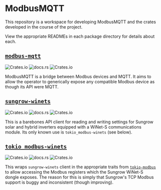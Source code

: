 # ModbusMQTT

This repository is a workspace for developing ModbusMQTT and the crates developed in the course of the project.

View the appropriate READMEs in each package directory for details about each.

## [`modbus-mqtt`](./modbus-mqtt)

![Crates.io](https://img.shields.io/crates/v/modbus-mqtt.svg)
![docs.rs](https://img.shields.io/docsrs/modbus-mqtt)
![Crates.io](https://img.shields.io/crates/l/modbus-mqtt)

ModbusMQTT is a bridge between Modbus devices and MQTT. It aims to allow the operator to generically expose any compatible Modbus device as though its API were MQTT.

## [`sungrow-winets`](./sungrow-winets)

![Crates.io](https://img.shields.io/crates/v/sungrow-winets.svg)
![docs.rs](https://img.shields.io/docsrs/sungrow-winets.svg)
![Crates.io](https://img.shields.io/crates/l/sungrow-winets)

This is a barebones API client for reading and writing settings for Sungrow solar and hybrid inverters equipped with a WiNet-S communications module. Its only known use is `tokio_modbus-winets` (see below).

## [`tokio_modbus-winets`](./tokio_modbus-winets)

![Crates.io](https://img.shields.io/crates/v/tokio_modbus-winets.svg)
![docs.rs](https://img.shields.io/docsrs/tokio_modbus-winets)
![Crates.io](https://img.shields.io/crates/l/tokio_modbus-winets)

This wraps `sungrow-winets` client in the appropriate traits from [`tokio-modbus`](https://crates.io/crates/tokio-modbus) to allow accessing the Modbus registers which the Sungrow WiNet-S dongle exposes. The reason for this is simply that Sungrow's TCP Modbus support is buggy and inconsistent (though improving).
